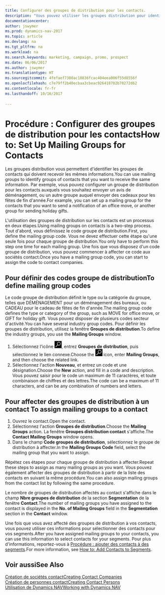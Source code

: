 ```yaml
---
title: Configurer des groupes de distribution pour les contacts.
description: "Vous pouvez utiliser les groupes distribution pour identifier les groupes contacts qui doivent recevoir les mêmes informations, par exemple, pour une campagne marketing ou une promotion."
documentationcenter: 
author: jswymer
ms.prod: dynamics-nav-2017
ms.topic: article
ms.devlang: na
ms.tgt_pltfrm: na
ms.workload: na
ms.search.keywords: marketing, campaign, promo, prospect
ms.date: 06/06/2017
ms.author: jswymer
ms.translationtype: HT
ms.sourcegitcommit: 4fefaef7380ac10836fcac404eea006f55d8556f
ms.openlocfilehash: c7e79ff2b40ecbaa3cbeac926418702b70272d62
ms.contentlocale: fr-fr
ms.lasthandoff: 10/16/2017

---
```

# <a name="how-to-set-up-mailing-groups-for-contacts"></a><span data-ttu-id="cc6af-103">Procédure : Configurer des groupes de distribution pour les contacts</span><span class="sxs-lookup"><span data-stu-id="cc6af-103">How to: Set Up Mailing Groups for Contacts</span></span>
<span data-ttu-id="cc6af-104">Les groupes distribution vous permettent d'identifier les groupes de contacts qui doivent recevoir les mêmes informations.</span><span class="sxs-lookup"><span data-stu-id="cc6af-104">You can use mailing groups to identify groups of contacts that you want to receive the same information.</span></span> <span data-ttu-id="cc6af-105">Par exemple, vous pouvez configurer un groupe de distribution pour les contacts auxquels vous souhaitez envoyer un avis de déménagement, ou un autre groupe auquel envoyer des cadeaux pour les fêtes de fin d'année.</span><span class="sxs-lookup"><span data-stu-id="cc6af-105">For example, you can set up a mailing group for the contacts that you want to send a notification of an office move, or another group for sending holiday gifts.</span></span>

<span data-ttu-id="cc6af-106">L'utilisation des groupes de distribution sur les contacts est un processus en deux étapes.</span><span class="sxs-lookup"><span data-stu-id="cc6af-106">Using mailing groups on contacts is a two-step process.</span></span> <span data-ttu-id="cc6af-107">Tout d'abord, vous définissez le code groupe de distribution.</span><span class="sxs-lookup"><span data-stu-id="cc6af-107">First, you define the mailing group code.</span></span> <span data-ttu-id="cc6af-108">Vous ne devez effectuer cette étape qu'une seule fois pour chaque groupe de distribution.</span><span class="sxs-lookup"><span data-stu-id="cc6af-108">You only have to perform this step one time for each mailing group.</span></span> <span data-ttu-id="cc6af-109">Une fois que vous disposez d'un code groupe de distribution, vous pouvez commencer à affecter ce code aux sociétés contact.</span><span class="sxs-lookup"><span data-stu-id="cc6af-109">Once you have a mailing group code, you can start to assign the code to contact companies.</span></span>

## <a name="to-define-mailing-group-codes"></a><span data-ttu-id="cc6af-110">Pour définir des codes groupe de distribution</span><span class="sxs-lookup"><span data-stu-id="cc6af-110">To define mailing group codes</span></span>
<span data-ttu-id="cc6af-111">Le code groupe de distribution définit le type ou la catégorie du groupe, telles que DÉMÉNAGEMENT pour un déménagement des bureaux, ou CADEAU pour le cadeau de fêtes de fin d'année.</span><span class="sxs-lookup"><span data-stu-id="cc6af-111">The mailing group code defines the type or category of the group, such as MOVE for office move, or GIFT for holiday gift.</span></span> <span data-ttu-id="cc6af-112">Vous pouvez disposer de plusieurs codes secteur d'activité.</span><span class="sxs-lookup"><span data-stu-id="cc6af-112">You can have several industry group codes.</span></span> <span data-ttu-id="cc6af-113">Pour définir les groupes de distribution, utilisez la fenêtre **Groupes de distribution**.</span><span class="sxs-lookup"><span data-stu-id="cc6af-113">To define the industry groups, you use the **Mailing Groups** window.</span></span>

1. <span data-ttu-id="cc6af-114">Sélectionnez l'icône ![Page ou état pour la recherche](media/ui-search/search_small.png "Page ou état pour la recherche"), entrez **Groupes de distribution**, puis sélectionnez le lien connexe.</span><span class="sxs-lookup"><span data-stu-id="cc6af-114">Choose the ![Search for Page or Report](media/ui-search/search_small.png "Search for Page or Report icon") icon, enter **Mailing Groups**, and then choose the related link.</span></span>
2. <span data-ttu-id="cc6af-115">Sélectionnez l'action **Nouveau**, et entrez un code et une désignation.</span><span class="sxs-lookup"><span data-stu-id="cc6af-115">Choose the **New** action, and fill in a code and description.</span></span> <span data-ttu-id="cc6af-116">Vous pouvez saisir pour le code un maximum de 11 caractères, et toute combinaison de chiffres et des lettres.</span><span class="sxs-lookup"><span data-stu-id="cc6af-116">The code can be a maximum of 11 characters, and can be any combination of numbers and letters.</span></span>

## <span data-ttu-id="cc6af-117"><a name="AssignMailGroupContact"></a> Pour affecter des groupes de distribution à un contact</span><span class="sxs-lookup"><span data-stu-id="cc6af-117"><a name="AssignMailGroupContact"></a> To assign mailing groups to a contact</span></span>
1. <span data-ttu-id="cc6af-118">Ouvrez le contact.</span><span class="sxs-lookup"><span data-stu-id="cc6af-118">Open the contact.</span></span>
2. <span data-ttu-id="cc6af-119">Sélectionnez l'action **Groupes de distribution**.</span><span class="sxs-lookup"><span data-stu-id="cc6af-119">Choose the **Mailing Groups** action.</span></span> <span data-ttu-id="cc6af-120">La fenêtre **Groupes distribution contact** s'affiche.</span><span class="sxs-lookup"><span data-stu-id="cc6af-120">The **Contact Mailing Groups** window opens.</span></span>
3. <span data-ttu-id="cc6af-121">Dans le champ **Code groupes de distribution**, sélectionnez le groupe de distribution à affecter.</span><span class="sxs-lookup"><span data-stu-id="cc6af-121">In the **Mailing Groups Code** field, select the mailing group that you want to assign.</span></span>

<span data-ttu-id="cc6af-122">Répétez ces étapes pour chaque groupe de distribution à affecter.</span><span class="sxs-lookup"><span data-stu-id="cc6af-122">Repeat these steps to assign as many mailing groups as you want.</span></span> <span data-ttu-id="cc6af-123">Vous pouvez également affecter des groupes de distribution à partir de la liste des contacts en suivant la même procédure.</span><span class="sxs-lookup"><span data-stu-id="cc6af-123">You can also assign mailing groups from the contact list by following the same procedure.</span></span>

<span data-ttu-id="cc6af-124">Le nombre de groupes de distribution affectés au contact s'affiche dans le champ **Nbre groupes de distribution** de la section **Segmentation** de la fenêtre **Contact**.</span><span class="sxs-lookup"><span data-stu-id="cc6af-124">The number of mailing groups you have assigned to the contact is displayed in the **No. of Mailing Groups** field in the **Segmentation** section in the **Contact** window.</span></span>

<span data-ttu-id="cc6af-125">Une fois que vous avez affecté des groupes de distribution à vos contacts, vous pouvez utiliser ces informations pour sélectionner des contacts pour vos segments.</span><span class="sxs-lookup"><span data-stu-id="cc6af-125">After you have assigned mailing groups to your contacts, you can use this information to select contacts for your segments.</span></span> <span data-ttu-id="cc6af-126">Pour plus d'informations, reportez-vous à [Procédure : ajouter des contacts à des segments](marketing-add-contact-segment.md).</span><span class="sxs-lookup"><span data-stu-id="cc6af-126">For more information, see [How to: Add Contacts to Segments](marketing-add-contact-segment.md).</span></span>

## <a name="see-also"></a><span data-ttu-id="cc6af-127">Voir aussi</span><span class="sxs-lookup"><span data-stu-id="cc6af-127">See Also</span></span>
[<span data-ttu-id="cc6af-128">Création de sociétés contact</span><span class="sxs-lookup"><span data-stu-id="cc6af-128">Creating Contact Companies</span></span>](marketing-create-contact-companies.md)  
[<span data-ttu-id="cc6af-129">Création de personnes contact</span><span class="sxs-lookup"><span data-stu-id="cc6af-129">Creating Contact Persons</span></span>](marketing-create-contact-persons.md)  
[<span data-ttu-id="cc6af-130">Utilisation de Dynamics NAV</span><span class="sxs-lookup"><span data-stu-id="cc6af-130">Working with Dynamics NAV</span></span>](ui-work-product.md)

